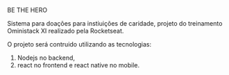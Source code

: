 BE THE HERO

Sistema para doações para instiuições de caridade, projeto do treinamento Oministack XI realizado pela Rocketseat.

O projeto será contruido utilizando as tecnologias:
  1. Nodejs no backend, 
  2. react no frontend 
  e  react native no mobile.
